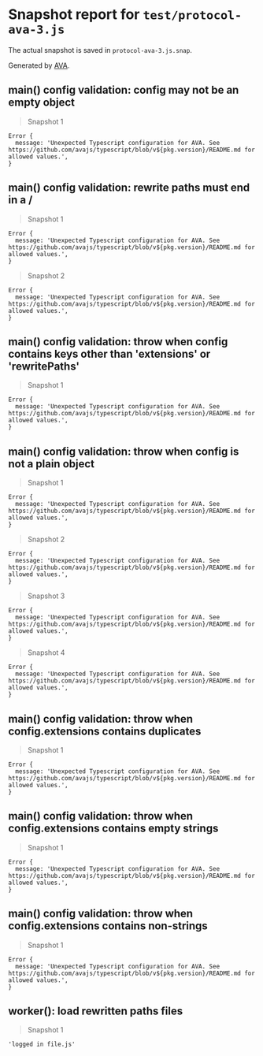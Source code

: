 # Snapshot report for `test/protocol-ava-3.js`

The actual snapshot is saved in `protocol-ava-3.js.snap`.

Generated by [AVA](https://avajs.dev).

## main() config validation: config may not be an empty object

> Snapshot 1

    Error {
      message: 'Unexpected Typescript configuration for AVA. See https://github.com/avajs/typescript/blob/v${pkg.version}/README.md for allowed values.',
    }

## main() config validation: rewrite paths must end in a /

> Snapshot 1

    Error {
      message: 'Unexpected Typescript configuration for AVA. See https://github.com/avajs/typescript/blob/v${pkg.version}/README.md for allowed values.',
    }

> Snapshot 2

    Error {
      message: 'Unexpected Typescript configuration for AVA. See https://github.com/avajs/typescript/blob/v${pkg.version}/README.md for allowed values.',
    }

## main() config validation: throw when config contains keys other than 'extensions' or 'rewritePaths'

> Snapshot 1

    Error {
      message: 'Unexpected Typescript configuration for AVA. See https://github.com/avajs/typescript/blob/v${pkg.version}/README.md for allowed values.',
    }

## main() config validation: throw when config is not a plain object

> Snapshot 1

    Error {
      message: 'Unexpected Typescript configuration for AVA. See https://github.com/avajs/typescript/blob/v${pkg.version}/README.md for allowed values.',
    }

> Snapshot 2

    Error {
      message: 'Unexpected Typescript configuration for AVA. See https://github.com/avajs/typescript/blob/v${pkg.version}/README.md for allowed values.',
    }

> Snapshot 3

    Error {
      message: 'Unexpected Typescript configuration for AVA. See https://github.com/avajs/typescript/blob/v${pkg.version}/README.md for allowed values.',
    }

> Snapshot 4

    Error {
      message: 'Unexpected Typescript configuration for AVA. See https://github.com/avajs/typescript/blob/v${pkg.version}/README.md for allowed values.',
    }

## main() config validation: throw when config.extensions contains duplicates

> Snapshot 1

    Error {
      message: 'Unexpected Typescript configuration for AVA. See https://github.com/avajs/typescript/blob/v${pkg.version}/README.md for allowed values.',
    }

## main() config validation: throw when config.extensions contains empty strings

> Snapshot 1

    Error {
      message: 'Unexpected Typescript configuration for AVA. See https://github.com/avajs/typescript/blob/v${pkg.version}/README.md for allowed values.',
    }

## main() config validation: throw when config.extensions contains non-strings

> Snapshot 1

    Error {
      message: 'Unexpected Typescript configuration for AVA. See https://github.com/avajs/typescript/blob/v${pkg.version}/README.md for allowed values.',
    }

## worker(): load rewritten paths files

> Snapshot 1

    'logged in file.js'
